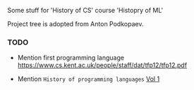 Some stuff for 'History of CS' course 
'Histopry of ML'

Project tree is adopted from Anton Podkopaev.

### TODO
* Mention first programming language
    https://www.cs.kent.ac.uk/people/staff/dat/tfp12/tfp12.pdf
     
* Mention `History of programming languages` [Vol 1](http://gen.lib.rus.ec/search.php?req=history+of+programming+languages)
  
